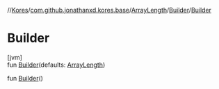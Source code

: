 //[Kores](../../../../index.md)/[com.github.jonathanxd.kores.base](../../index.md)/[ArrayLength](../index.md)/[Builder](index.md)/[Builder](-builder.md)

# Builder

[jvm]\
fun [Builder](-builder.md)(defaults: [ArrayLength](../index.md))

fun [Builder](-builder.md)()
